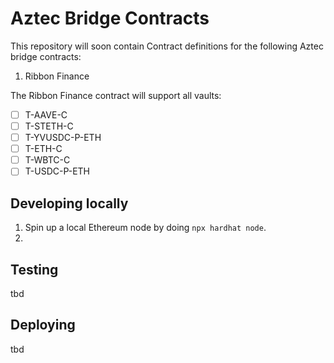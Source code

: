 # Aztec Bridge Contracts

This repository will soon contain Contract definitions for the following Aztec bridge contracts:

1. Ribbon Finance

The Ribbon Finance contract will support all vaults:

- [ ] T-AAVE-C
- [ ] T-STETH-C 
- [ ] T-YVUSDC-P-ETH
- [ ] T-ETH-C
- [ ] T-WBTC-C 
- [ ] T-USDC-P-ETH

## Developing locally

1. Spin up a local Ethereum node by doing `npx hardhat node`.
2. 

## Testing 

tbd

## Deploying

tbd